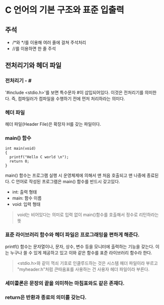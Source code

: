 # C 언어의 기본 구조와 표준 입출력

## 주석
- /*와 */를 이용해 여러 줄에 걸쳐 주석처리
- //를 이용하면 한 줄 주석


## 전처리기와 헤더 파일
### 전처리기 - \#
'#include <stdio.h>'를 보면 특수문자 #이 삽입되어있다. 이것은 전처리기를 의미한다. 즉, 컴파일러가 컴파일을 수행하기 전에 먼저 처리하라는 의미다.

### 헤더 파일
헤더 파일(Header File)은 확장자 H를 갖는 파일이다.

### main() 함수
```
int main(void)
{
  printf("Hello C world \n");
  return 0;
}
```
main() 함수는 프로그램 실행 시 운영체제에 의해서 맨 처음 호출되고 맨 나중에 종료된다.
C 언어로 작성된 프로그램은 main() 함수를 반드시 갖고있다.


- int: 출력 형태
- main: 함수 이름
- void: 입력 형태

> void는 비어있다는 의미로 입력 없이 main()함수를 호출해서 정수로 리턴하라는 뜻


### 표준 라이브러리 함수와 헤더 파일은 프로그래밍을 편하게 해준다.
printf() 함수는 문자열이나, 문자, 상수, 변수 등을 모니터에 출력하는 기능을 갖는다. 이는 누구나 쓸 수 있게 제공하고 있고 이와 같은 함수를 표준 라이브러리 함수라 한다.

> <stdio.h>와 같이 꺽쇠 기호로 인클루드하는 것은 시스템 헤더 파일이라 부르고 "myheader.h"처럼 큰따옴표를 사용하는 건 사용자 헤더 파일이라 부른다.


### 세미콜론은 문장의 끝을 의미하는 마침표와도 같은 존재다.
### return은 반환과 종료의 의미를 갖는다.